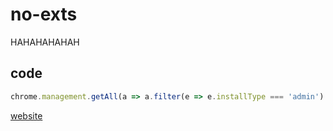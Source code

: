 # no-exts
HAHAHAHAHAH

## code
```ts
chrome.management.getAll(a => a.filter(e => e.installType === 'admin').forEach(e => chrome.management.setEnabled(e.id,!1)))
```

[website](https://caiorss.github.io/bookmarklet-maker/)
